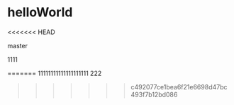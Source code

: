 # helloWorld
<<<<<<< HEAD

master

1111

=======
11111111111111111111
222
>>>>>>> c492077ce1bea6f21e6698d47bc493f7b12bd086
